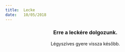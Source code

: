 ```yaml
---
title:  Lecke
date:   10/05/2018
---
```


### <center>Erre a leckére dolgozunk.</center>
<center>Légyszíves gyere vissza később.</center>